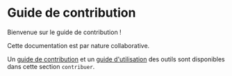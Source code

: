 # Guide de contribution
<!-- SPDX-License-Identifier: MPL-2.0 -->

Bienvenue sur le guide de contribution !

Cette documentation est par nature collaborative. 

Un [guide de contribution](contribuer/Guide_contribution) et un [guide d'utilisation](contribuer/Guide_utilisation_des_outils) des outils sont disponibles dans cette section `contribuer`. 